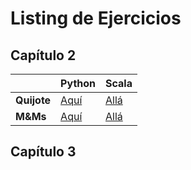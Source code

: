 # Listing de Ejercicios

## Capítulo 2

|     | Python | Scala |
| --- | ------ | ----- |
| **Quijote** | [Aquí](quijotecount.py) | [Allá](quijotecount.scala) |
| **M&Ms** | [Aquí](quijotecount.py) | [Allá](quijotecount.scala) |

## Capítulo 3